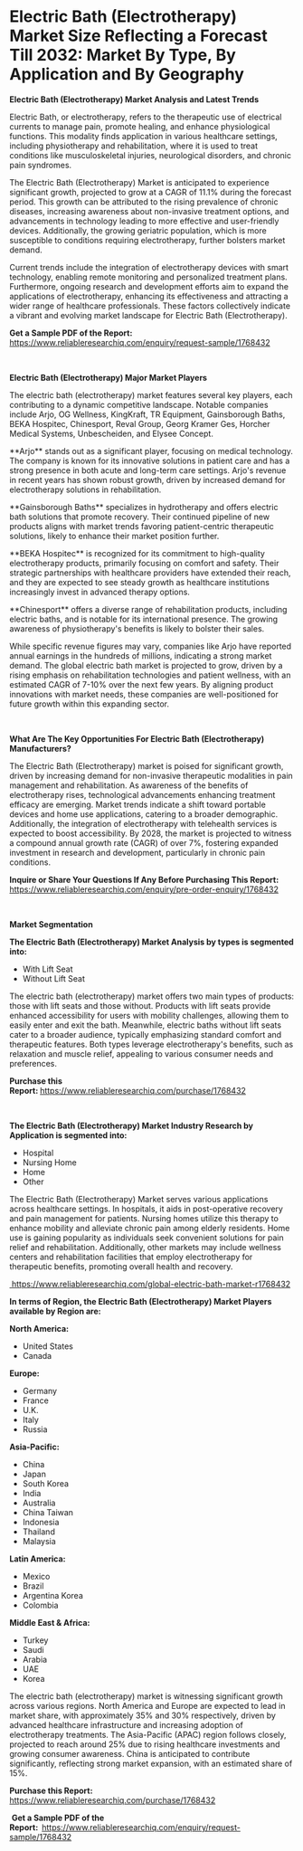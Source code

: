 <p><h1>Electric Bath (Electrotherapy) Market Size Reflecting a Forecast Till 2032: Market By Type, By Application and By Geography</h1></p><p><strong>Electric Bath (Electrotherapy) Market Analysis and Latest Trends</strong></p>
<p><p>Electric Bath, or electrotherapy, refers to the therapeutic use of electrical currents to manage pain, promote healing, and enhance physiological functions. This modality finds application in various healthcare settings, including physiotherapy and rehabilitation, where it is used to treat conditions like musculoskeletal injuries, neurological disorders, and chronic pain syndromes.</p><p>The Electric Bath (Electrotherapy) Market is anticipated to experience significant growth, projected to grow at a CAGR of 11.1% during the forecast period. This growth can be attributed to the rising prevalence of chronic diseases, increasing awareness about non-invasive treatment options, and advancements in technology leading to more effective and user-friendly devices. Additionally, the growing geriatric population, which is more susceptible to conditions requiring electrotherapy, further bolsters market demand. </p><p>Current trends include the integration of electrotherapy devices with smart technology, enabling remote monitoring and personalized treatment plans. Furthermore, ongoing research and development efforts aim to expand the applications of electrotherapy, enhancing its effectiveness and attracting a wider range of healthcare professionals. These factors collectively indicate a vibrant and evolving market landscape for Electric Bath (Electrotherapy).</p></p>
<p><strong>Get a Sample PDF of the Report:&nbsp;</strong> <a href="https://www.reliableresearchiq.com/enquiry/request-sample/1768432?utm_campaign=3538&utm_medium=2&utm_source=Github&utm_content=ia&utm_term=14042025&utm_id=electric-bath-electrotherapy">https://www.reliableresearchiq.com/enquiry/request-sample/1768432</a></p>
<p>&nbsp;</p>
<p><strong>Electric Bath (Electrotherapy) Major Market Players</strong></p>
<p><p>The electric bath (electrotherapy) market features several key players, each contributing to a dynamic competitive landscape. Notable companies include Arjo, OG Wellness, KingKraft, TR Equipment, Gainsborough Baths, BEKA Hospitec, Chinesport, Reval Group, Georg Kramer Ges, Horcher Medical Systems, Unbescheiden, and Elysee Concept.</p><p>**Arjo** stands out as a significant player, focusing on medical technology. The company is known for its innovative solutions in patient care and has a strong presence in both acute and long-term care settings. Arjo's revenue in recent years has shown robust growth, driven by increased demand for electrotherapy solutions in rehabilitation.</p><p>**Gainsborough Baths** specializes in hydrotherapy and offers electric bath solutions that promote recovery. Their continued pipeline of new products aligns with market trends favoring patient-centric therapeutic solutions, likely to enhance their market position further.</p><p>**BEKA Hospitec** is recognized for its commitment to high-quality electrotherapy products, primarily focusing on comfort and safety. Their strategic partnerships with healthcare providers have extended their reach, and they are expected to see steady growth as healthcare institutions increasingly invest in advanced therapy options.</p><p>**Chinesport** offers a diverse range of rehabilitation products, including electric baths, and is notable for its international presence. The growing awareness of physiotherapy's benefits is likely to bolster their sales.</p><p>While specific revenue figures may vary, companies like Arjo have reported annual earnings in the hundreds of millions, indicating a strong market demand. The global electric bath market is projected to grow, driven by a rising emphasis on rehabilitation technologies and patient wellness, with an estimated CAGR of 7-10% over the next few years. By aligning product innovations with market needs, these companies are well-positioned for future growth within this expanding sector.</p></p>
<p>&nbsp;</p>
<p><strong>What Are The Key Opportunities For Electric Bath (Electrotherapy) Manufacturers?</strong></p>
<p><p>The Electric Bath (Electrotherapy) market is poised for significant growth, driven by increasing demand for non-invasive therapeutic modalities in pain management and rehabilitation. As awareness of the benefits of electrotherapy rises, technological advancements enhancing treatment efficacy are emerging. Market trends indicate a shift toward portable devices and home use applications, catering to a broader demographic. Additionally, the integration of electrotherapy with telehealth services is expected to boost accessibility. By 2028, the market is projected to witness a compound annual growth rate (CAGR) of over 7%, fostering expanded investment in research and development, particularly in chronic pain conditions.</p></p>
<p><strong>Inquire or Share Your Questions If Any Before Purchasing This Report:</strong> <a href="https://www.reliableresearchiq.com/enquiry/pre-order-enquiry/1768432?utm_campaign=3538&utm_medium=2&utm_source=Github&utm_content=ia&utm_term=14042025&utm_id=electric-bath-electrotherapy">https://www.reliableresearchiq.com/enquiry/pre-order-enquiry/1768432</a></p>
<p>&nbsp;</p>
<p><strong>Market Segmentation</strong></p>
<p><strong>The Electric Bath (Electrotherapy) Market Analysis by types is segmented into:</strong></p>
<p><ul><li>With Lift Seat</li><li>Without Lift Seat</li></ul></p>
<p><p>The electric bath (electrotherapy) market offers two main types of products: those with lift seats and those without. Products with lift seats provide enhanced accessibility for users with mobility challenges, allowing them to easily enter and exit the bath. Meanwhile, electric baths without lift seats cater to a broader audience, typically emphasizing standard comfort and therapeutic features. Both types leverage electrotherapy's benefits, such as relaxation and muscle relief, appealing to various consumer needs and preferences.</p></p>
<p><strong>Purchase this Report:&nbsp;</strong><a href="https://www.reliableresearchiq.com/purchase/1768432?utm_campaign=3538&utm_medium=2&utm_source=Github&utm_content=ia&utm_term=14042025&utm_id=electric-bath-electrotherapy">https://www.reliableresearchiq.com/purchase/1768432</a></p>
<p>&nbsp;</p>
<p><strong>The Electric Bath (Electrotherapy) Market Industry Research by Application is segmented into:</strong></p>
<p><ul><li>Hospital</li><li>Nursing Home</li><li>Home</li><li>Other</li></ul></p>
<p><p>The Electric Bath (Electrotherapy) Market serves various applications across healthcare settings. In hospitals, it aids in post-operative recovery and pain management for patients. Nursing homes utilize this therapy to enhance mobility and alleviate chronic pain among elderly residents. Home use is gaining popularity as individuals seek convenient solutions for pain relief and rehabilitation. Additionally, other markets may include wellness centers and rehabilitation facilities that employ electrotherapy for therapeutic benefits, promoting overall health and recovery.</p></p>
<p><a href="https://www.reliableresearchiq.com/global-electric-bath-market-r1768432?utm_campaign=3538&utm_medium=2&utm_source=Github&utm_content=ia&utm_term=14042025&utm_id=electric-bath-electrotherapy">&nbsp;https://www.reliableresearchiq.com/global-electric-bath-market-r1768432</a></p>
<p><strong>In terms of Region, the Electric Bath (Electrotherapy) Market Players available by Region are:</strong></p>
<p>
    <p> <strong> North America: </strong>
        <ul>
            <li>United States</li>
            <li>Canada</li>
        </ul>
        </p> 
    <p> <strong> Europe: </strong>
        <ul>
            <li>Germany</li>
            <li>France</li>
            <li>U.K.</li>
            <li>Italy</li>
            <li>Russia</li>
        </ul>
        </p> 
    <p> <strong> Asia-Pacific: </strong>
        <ul>
            <li>China</li>
            <li>Japan</li>
            <li>South Korea</li>
            <li>India</li>
            <li>Australia</li>
            <li>China Taiwan</li>
            <li>Indonesia</li>
            <li>Thailand</li>
            <li>Malaysia</li>
        </ul>
        </p> 
    <p> <strong> Latin America: </strong>
        <ul>
            <li>Mexico</li>
            <li>Brazil</li>
            <li>Argentina Korea</li>
            <li>Colombia</li>
        </ul>
        </p> 
    <p> <strong> Middle East & Africa: </strong>
        <ul>
            <li>Turkey</li>
            <li>Saudi</li>
            <li>Arabia</li>
            <li>UAE</li>
            <li>Korea</li>
        </ul>
    </p>
    </p>
<p><p>The electric bath (electrotherapy) market is witnessing significant growth across various regions. North America and Europe are expected to lead in market share, with approximately 35% and 30% respectively, driven by advanced healthcare infrastructure and increasing adoption of electrotherapy treatments. The Asia-Pacific (APAC) region follows closely, projected to reach around 25% due to rising healthcare investments and growing consumer awareness. China is anticipated to contribute significantly, reflecting strong market expansion, with an estimated share of 15%.</p></p>
<p><strong>Purchase this Report: </strong><a href="https://www.reliableresearchiq.com/purchase/1768432?utm_campaign=3538&utm_medium=2&utm_source=Github&utm_content=ia&utm_term=14042025&utm_id=electric-bath-electrotherapy">https://www.reliableresearchiq.com/purchase/1768432</a></p>
<p>&nbsp;<strong>Get a Sample PDF of the Report:&nbsp;&nbsp;</strong><a href="https://www.reliableresearchiq.com/enquiry/request-sample/1768432?utm_campaign=3538&utm_medium=2&utm_source=Github&utm_content=ia&utm_term=14042025&utm_id=electric-bath-electrotherapy">https://www.reliableresearchiq.com/enquiry/request-sample/1768432</a></p>
<p><strong></strong></p>
<p><p></p><p></p><p></p></p>